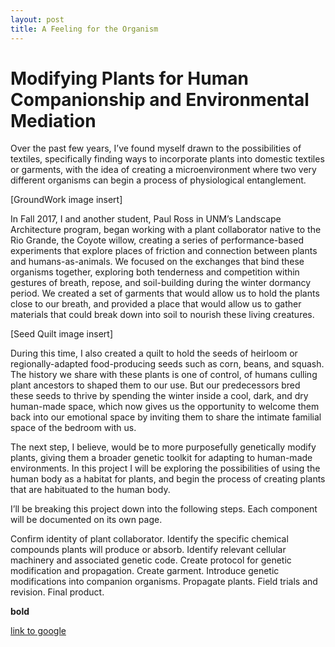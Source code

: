 ```yaml
---
layout: post
title: A Feeling for the Organism
---
```


# Modifying Plants for Human Companionship and Environmental Mediation

Over the past few years, I’ve found myself drawn to the possibilities of textiles, specifically finding ways to incorporate plants into domestic textiles or garments, with the idea of creating a microenvironment where two very different organisms can begin a process of physiological entanglement. 

[GroundWork image insert] 

In Fall 2017, I and another student, Paul Ross in UNM’s Landscape Architecture program, began working with a plant collaborator native to the Rio Grande, the Coyote willow, creating a series of performance-based experiments that explore places of friction and connection between plants and humans-as-animals. We focused on the exchanges that bind these organisms together, exploring both tenderness and competition within gestures of breath, repose, and soil-building during the winter dormancy period. We created a set of garments that would allow us to hold the plants close to our breath, and provided a place that would allow us to gather materials that could break down into soil to nourish these living creatures.

[Seed Quilt image insert]

During this time, I also created a quilt to hold the seeds of heirloom or regionally-adapted food-producing seeds such as corn, beans, and squash. The history we share with these plants is one of control, of humans culling plant ancestors to shaped them to our use. But our predecessors bred these seeds to thrive by spending the winter inside a cool, dark, and dry human-made space, which now gives us the opportunity to welcome them back into our emotional space by inviting them to share the intimate familial space of the bedroom with us.

The next step, I believe, would be to more purposefully genetically modify plants, giving them a broader genetic toolkit for adapting to human-made environments. In this project I will be exploring the possibilities of using the human body as a habitat for plants, and begin the process of creating plants that are habituated to the human body.

I’ll be breaking this project down into the following steps. Each component will be documented on its own page.

Confirm identity of plant collaborator.
Identify the specific chemical compounds plants will produce or absorb.
Identify relevant cellular machinery and associated genetic code.
Create protocol for genetic modification and propagation.
Create garment.
Introduce genetic modifications into companion organisms.
Propagate plants.
Field trials and revision.
Final product.

**bold**

[link to google](www.google.com)
